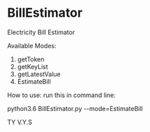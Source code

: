 # BillEstimator
Electricity Bill Estimator


Available Modes:
1. getToken
2. getKeyList
3. getLatestValue
4. EstimateBill

How to use:
run this in command line:

python3.6 BillEstimator.py --mode=EstimateBill

TY
V.Y.S

